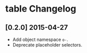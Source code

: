 # table Changelog

## [0.2.0] 2015-04-27

* Add object namespace `o-`.
* Deprecate placeholder selectors.
